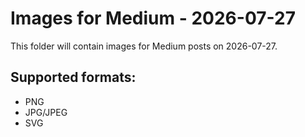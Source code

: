 # Images for Medium - 2026-07-27

This folder will contain images for Medium posts on 2026-07-27.

## Supported formats:
- PNG
- JPG/JPEG
- SVG
